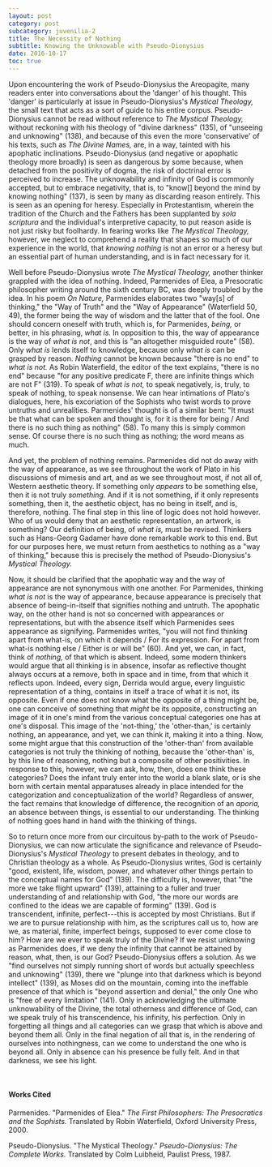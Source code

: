 ```yaml
---
layout: post
category: post
subcategory: juvenilia-2
title: The Necessity of Nothing
subtitle: Knowing the Unknowable with Pseudo-Dionysius
date: 2016-10-17
toc: true
---
```


Upon encountering the work of Pseudo-Dionysius the Areopagite, many readers enter into conversations about the 'danger' of his thought. This 'danger' is particularly at issue in Pseudo-Dionysius's *Mystical Theology,* the small text that acts as a sort of guide to his entire corpus. Pseudo-Dionysius cannot be read without reference to *The Mystical Theology,* without reckoning with his theology of "divine darkness" (135), of "unseeing and unknowing" (138), and because of this even the more 'conservative' of his texts, such as *The Divine Names,* are, in a way, tainted with his apophatic inclinations. Pseudo-Dionysius (and negative or apophatic theology more broadly) is seen as dangerous by some because, when detached from the positivity of dogma, the risk of doctrinal error is perceived to increase. The unknowability and infinity of God is commonly accepted, but to embrace negativity, that is, to "know\[\] beyond the mind by knowing nothing" (137), is seen by many as discarding reason entirely. This is seen as an opening for heresy. Especially in Protestantism, wherein the tradition of the Church and the Fathers has been supplanted by *sola scriptura* and the individual's interpretive capacity, to put reason aside is not just risky but foolhardy. In fearing works like *The Mystical Theology,* however, we neglect to comprehend a reality that shapes so much of our experience in the world, that *knowing nothing* is not an error or a heresy but an essential part of human understanding, and is in fact necessary for it.

Well before Pseudo-Dionysius wrote *The Mystical Theology,* another thinker grappled with the idea of nothing. Indeed, Parmenides of Elea, a Presocratic philosopher writing around the sixth century BC, was deeply troubled by the idea. In his poem *On Nature,* Parmenides elaborates two "way\[s\] of thinking," the "Way of Truth" and the "Way of Appearance" (Waterfield 50, 49), the former being the way of wisdom and the latter that of the fool. One should concern oneself with truth, which is, for Parmenides, *being,* or better, in his phrasing, *what is.* In opposition to this, the way of appearance is the way of *what is not*, and this is "an altogether misguided route" (58). Only *what is* lends itself to knowledge, because only *what is* can be grasped by reason. *Nothing* cannot be known because "there is no end" to *what is not.* As Robin Waterfield, the editor of the text explains, "there is no end" because "for any positive predicate F, there are infinite things which are not F" (319). To speak of *what is not,* to speak negatively, is, truly, to speak of nothing, to speak nonsense. We can hear intimations of Plato's dialogues, here, his excoriation of the Sophists who twist words to prove untruths and unrealities. Parmenides' thought is of a similar bent: "It must be that what can be spoken and thought is, for it is there for being / And there is no such thing as nothing" (58). To many this is simply common sense. Of course there is no such thing as nothing; the word means as much.

And yet, the problem of nothing remains. Parmenides did not do away with the way of appearance, as we see throughout the work of Plato in his discussions of mimesis and art, and as we see throughout most, if not all of, Western aesthetic theory. If something only *appears* to be something else, then it is not truly *something.* And if it is not something, if it only represents something, then it, the aesthetic object, has no being in itself, and is, therefore, nothing. The final step in this line of logic does not hold however. Who of us would deny that an aesthetic representation, an artwork, is something? Our definition of being, of *what is,* must be revised. Thinkers such as Hans-Georg Gadamer have done remarkable work to this end. But for our purposes here, we must return from aesthetics to nothing as a "way of thinking," because this is precisely the method of Pseudo-Dionysius's *Mystical Theology.*

Now, it should be clarified that the apophatic way and the way of appearance are not synonymous with one another. For Parmenides, thinking *what is not* is the way of appearance, because appearance is precisely that absence of being-in-itself that signifies nothing and untruth. The apophatic way, on the other hand is not so concerned with appearances or representations, but with the absence itself which Parmenides sees appearance as signifying. Parmenides writes, "you will not find thinking apart from what-is, on which it depends / For its expression. For apart from what-is nothing else / Either is or will be" (60). And yet, we can, in fact, think of *nothing,* of that which is absent. Indeed, some modern thinkers would argue that all thinking is in absence, insofar as reflective thought always occurs at a remove, both in space and in time, from that which it reflects upon. Indeed, every sign, Derrida would argue, every linguistic representation of a thing, contains in itself a trace of what it is not, its opposite. Even if one does not know what the opposite of a thing might be, one can conceive of something that *might* be its opposite, constructing an image of it in one's mind from the various conceptual categories one has at one's disposal. This image of the 'not-thing,' the 'other-than,' is certainly nothing, an appearance, and yet, we can think it, making it into a thing. Now, some might argue that this construction of the 'other-than' from available categories is not truly the thinking of nothing, because the 'other-than' is, by this line of reasoning, nothing but a composite of other positivities. In response to this, however, we can ask, how, then, does one think these categories? Does the infant truly enter into the world a blank slate, or is she born with certain mental apparatuses already in place intended for the categorization and conceptualization of the world? Regardless of answer, the fact remains that knowledge of difference, the recognition of an *aporia,* an absence between things, is essential to our understanding. The thinking of nothing goes hand in hand with the thinking of things.

So to return once more from our circuitous by-path to the work of Pseudo-Dionysius, we can now articulate the significance and relevance of Pseudo-Dionysius's *Mystical Theology* to present debates in theology, and to Christian theology as a whole. As Pseudo-Dionysius writes, God is certainly "good, existent, life, wisdom, power, and whatever other things pertain to the conceptual names for God" (139). The difficulty is, however, that "the more we take flight upward" (139), attaining to a fuller and truer understanding of and relationship with God, "the more our words are confined to the ideas we are capable of forming" (139). God is transcendent, infinite, perfect---this is accepted by most Christians. But if we are to pursue relationship with him, as the scriptures call us to, how are we, as material, finite, imperfect beings, supposed to ever come close to him? How are we ever to speak truly of the Divine? If we resist unknowing as Parmenides does, if we deny the infinity that cannot be attained by reason, what, then, is our God? Pseudo-Dionysius offers a solution. As we "find ourselves not simply running short of words but actually speechless and unknowing" (139), there we "plunge into that darkness which is beyond intellect" (139), as Moses did on the mountain, coming into the ineffable presence of that which is "beyond assertion and denial," the only One who is "free of every limitation" (141). Only in acknowledging the ultimate unknowability of the Divine, the total otherness and difference of God, can we speak truly of his transcendence, his infinity, his perfection. Only in forgetting all things and all categories can we grasp that which is above and beyond them all. Only in the final negation of all that is, in the rendering of ourselves into nothingness, can we come to understand the one who is beyond all. Only in absence can his presence be fully felt. And in that darkness, we see his light.

<br>

#### Works Cited

Parmenides. "Parmenides of Elea." *The First Philosophers: The Presocratics and the Sophists.* Translated by Robin Waterfield, Oxford University Press, 2000.

Pseudo-Dionysius. "The Mystical Theology." *Pseudo-Dionysius: The Complete Works.* Translated by Colm Luibheid, Paulist Press, 1987.
